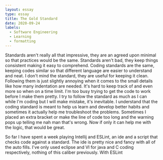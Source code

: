 ```yaml
---
layout: essay
type: essay
title: The Gold Standard
date: 2020-09-24
labels:
  - Software Engineering
  - Learning
  - formatting 
---
```


  Standards aren't really all that impressive, they are an agreed upon minimal so that practices would be the same. Standards aren't bad, they keep things consistent making it easy to comprehend. Coding standards are the same, keeping codes similar so that different language are easier to understand and neat. I don't mind the standard, they are useful for keeping it clean. Following them is just slightly annoying when it comes to the small details like how many indentation are needed. It's hard to keep track of and even more so when on a time limit. I'm too busy trying to get the code to work before I make them pretty. I try to follow the standard as much as I can while I'm coding but I will make mistake, it's inevitable. I understand that the coding standard is meant to help us learn and develop better habits and sometimes it actually help me troubleshoot the problems. Sometimes I placed an extra bracket or make the line of code too long and the warning pops up telling me nah man that's wrong. Now if only it can help me with the logic, that would be great. 
  
  So far I have spent a week playing Intellij and ESLint, an ide and a script that checks code against a standard. The ide is pretty nice and fancy with all of the auto fills. I've only used eclipse and VI for java and C coding respectively, nothing of this caliber previously. With ESLint 
